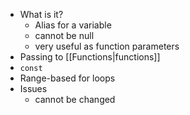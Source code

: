 - What is it?
	- Alias for a variable
	- cannot be null
	- very useful as function parameters
- Passing to [[Functions|functions]]
- `const`
- Range-based for loops
- Issues
	- cannot be changed